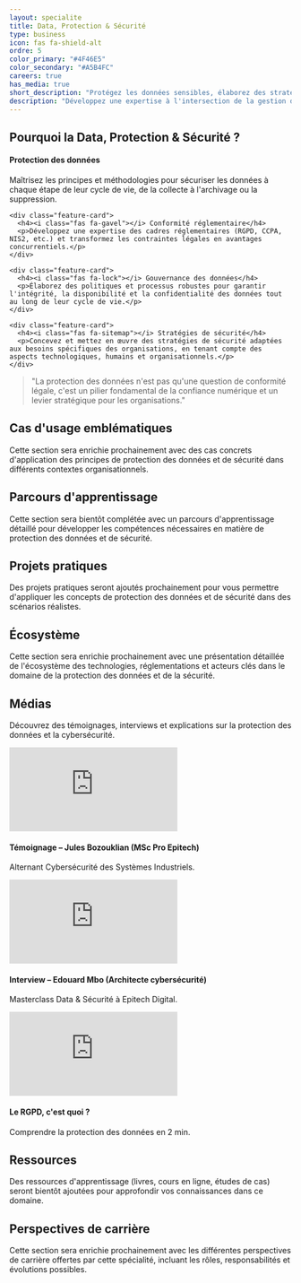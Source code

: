 ```yaml
---
layout: specialite
title: Data, Protection & Sécurité
type: business
icon: fas fa-shield-alt
ordre: 5
color_primary: "#4F46E5"
color_secondary: "#A5B4FC"
careers: true
has_media: true
short_description: "Protégez les données sensibles, élaborez des stratégies de sécurité et assurez la conformité réglementaire dans un environnement numérique en constante évolution."
description: "Développez une expertise à l'intersection de la gestion des données, de la cybersécurité et du droit numérique pour concevoir et mettre en œuvre des stratégies de protection des données qui renforcent la confiance et garantissent la conformité des organisations."
---
```


<section id="overview">
  <h2><i class="fas fa-lightbulb"></i> Pourquoi la Data, Protection & Sécurité ?</h2>
  
  <div class="card-grid">
    <div class="feature-card">
      <h4><i class="fas fa-user-shield"></i> Protection des données</h4>
      <p>Maîtrisez les principes et méthodologies pour sécuriser les données à chaque étape de leur cycle de vie, de la collecte à l'archivage ou la suppression.</p>
    </div>
    
    <div class="feature-card">
      <h4><i class="fas fa-gavel"></i> Conformité réglementaire</h4>
      <p>Développez une expertise des cadres réglementaires (RGPD, CCPA, NIS2, etc.) et transformez les contraintes légales en avantages concurrentiels.</p>
    </div>
    
    <div class="feature-card">
      <h4><i class="fas fa-lock"></i> Gouvernance des données</h4>
      <p>Élaborez des politiques et processus robustes pour garantir l'intégrité, la disponibilité et la confidentialité des données tout au long de leur cycle de vie.</p>
    </div>
    
    <div class="feature-card">
      <h4><i class="fas fa-sitemap"></i> Stratégies de sécurité</h4>
      <p>Concevez et mettez en œuvre des stratégies de sécurité adaptées aux besoins spécifiques des organisations, en tenant compte des aspects technologiques, humains et organisationnels.</p>
    </div>
  </div>
  
  <blockquote class="mt-4">
    <p>"La protection des données n'est pas qu'une question de conformité légale, c'est un pilier fondamental de la confiance numérique et un levier stratégique pour les organisations."</p>
  </blockquote>
</section>

<section id="cases">
  <h2><i class="fas fa-briefcase"></i> Cas d'usage emblématiques</h2>
  
  <p>Cette section sera enrichie prochainement avec des cas concrets d'application des principes de protection des données et de sécurité dans différents contextes organisationnels.</p>
</section>

<section id="roadmap">
  <h2><i class="fas fa-map"></i> Parcours d'apprentissage</h2>
  
  <p>Cette section sera bientôt complétée avec un parcours d'apprentissage détaillé pour développer les compétences nécessaires en matière de protection des données et de sécurité.</p>
</section>

<section id="hands-on">
  <h2><i class="fas fa-laptop-code"></i> Projets pratiques</h2>
  
  <p>Des projets pratiques seront ajoutés prochainement pour vous permettre d'appliquer les concepts de protection des données et de sécurité dans des scénarios réalistes.</p>
</section>

<section id="ecosystem">
  <h2><i class="fas fa-network-wired"></i> Écosystème</h2>
  
  <p>Cette section sera enrichie prochainement avec une présentation détaillée de l'écosystème des technologies, réglementations et acteurs clés dans le domaine de la protection des données et de la sécurité.</p>
</section>

<!-- ========== MEDIAS ========== -->
<section id="media">
  <h2><i class="fas fa-play-circle"></i> Médias</h2>
  <p>Découvrez des témoignages, interviews et explications sur la protection des données et la cybersécurité.</p>
  <div class="card-grid">
    <div class="feature-card media-card">
      <div class="video-embed-container">
        <iframe src="https://www.youtube.com/embed/VJwLi5AJ_Mg" title="Témoignage – Jules Bozouklian (MSc Pro Epitech), alternant Cybersécurité des Systèmes Industriels" frameborder="0" allow="accelerometer; autoplay; clipboard-write; encrypted-media; gyroscope; picture-in-picture; web-share" allowfullscreen></iframe>
      </div>
      <h4 class="video-title">Témoignage – Jules Bozouklian (MSc Pro Epitech)</h4>
      <p class="video-description">Alternant Cybersécurité des Systèmes Industriels.</p>
    </div>
    <div class="feature-card media-card">
      <div class="video-embed-container">
        <iframe src="https://www.youtube.com/embed/e5GWqaf5Dvw" title="Interview – Edouard Mbo (Architecte cybersécurité) – Masterclass Data & Sécurité à Epitech Digital" frameborder="0" allow="accelerometer; autoplay; clipboard-write; encrypted-media; gyroscope; picture-in-picture; web-share" allowfullscreen></iframe>
      </div>
      <h4 class="video-title">Interview – Edouard Mbo (Architecte cybersécurité)</h4>
      <p class="video-description">Masterclass Data & Sécurité à Epitech Digital.</p>
    </div>
    <div class="feature-card media-card">
      <div class="video-embed-container">
        <iframe src="https://www.youtube.com/embed/jeRN3le2ipY" title="Le RGPD, c'est quoi ? – Comprendre la protection des données en 2 min" frameborder="0" allow="accelerometer; autoplay; clipboard-write; encrypted-media; gyroscope; picture-in-picture; web-share" allowfullscreen></iframe>
      </div>
      <h4 class="video-title">Le RGPD, c'est quoi ?</h4>
      <p class="video-description">Comprendre la protection des données en 2 min.</p>
    </div>
  </div>
</section>

<!-- ========== RESSOURCES ========= -->
<section id="resources">
  <h2><i class="fas fa-book"></i> Ressources</h2>
  
  <p>Des ressources d'apprentissage (livres, cours en ligne, études de cas) seront bientôt ajoutées pour approfondir vos connaissances dans ce domaine.</p>
</section>

<section id="career">
  <h2><i class="fas fa-briefcase"></i> Perspectives de carrière</h2>
  
  <p>Cette section sera enrichie prochainement avec les différentes perspectives de carrière offertes par cette spécialité, incluant les rôles, responsabilités et évolutions possibles.</p>
</section> 